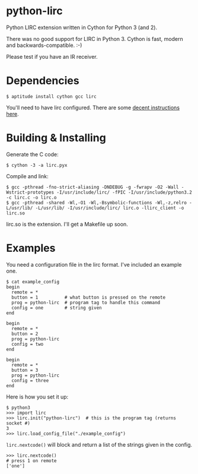 python-lirc
===========

Python LIRC extension written in Cython for Python 3 (and 2).

There was no good support for LIRC in Python 3. Cython is fast, modern and
backwards-compatible. :-)

Please test if you have an IR receiver.

Dependencies
============

    $ aptitude install cython gcc lirc

You'll need to have lirc configured. There are some [decent instructions here](http://learn.adafruit.com/using-an-ir-remote-with-a-raspberry-pi-media-center/lirc).

Building & Installing
=====================
Generate the C code:

    $ cython -3 -a lirc.pyx

Compile and link:

    $ gcc -pthread -fno-strict-aliasing -DNDEBUG -g -fwrapv -O2 -Wall -Wstrict-prototypes -I/usr/include/lirc/ -fPIC -I/usr/include/python3.2 -c lirc.c -o lirc.o
    $ gcc -pthread -shared -Wl,-O1 -Wl,-Bsymbolic-functions -Wl,-z,relro -L/usr/lib/ -L/usr/lib/ -I/usr/include/lirc/ lirc.o -llirc_client -o lirc.so

lirc.so is the extension. I'll get a Makefile up soon.


Examples
========
You need a configuration file in the lirc format. I've included an example one.

    $ cat example_config 
    begin
      remote = *
      button = 1          # what button is pressed on the remote
      prog = python-lirc  # program tag to handle this command
      config = one        # string given
    end

    begin
      remote = *
      button = 2
      prog = python-lirc
      config = two
    end

    begin
      remote = *
      button = 3
      prog = python-lirc
      config = three
    end

Here is how you set it up:

    $ python3
    >>> import lirc
    >>> lirc.init("python-lirc")  # this is the program tag (returns socket #)
    3
    >>> lirc.load_config_file("./example_config")

`lirc.nextcode()` will block and return a list of the strings given in the config.

    >>> lirc.nextcode()
    # press 1 on remote
    ['one']
